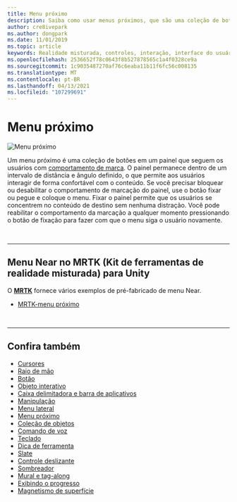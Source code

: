 ```yaml
---
title: Menu próximo
description: Saiba como usar menus próximos, que são uma coleção de botões em um painel que seguem o comportamento de marca em um ambiente de realidade misturada.
author: cre8ivepark
ms.author: dongpark
ms.date: 11/01/2019
ms.topic: article
keywords: Realidade misturada, controles, interação, interface do usuário, UX, menu, headset de realidade misturada, headset de realidade misturada do Windows, headset de realidade virtual, HoloLens, MRTK, kit de ferramentas de realidade misturada
ms.openlocfilehash: 2536652f78c0643f8b527878565c1a4f0328ce9a
ms.sourcegitcommit: 1c9035487270af76c6eaba11b11f6fc56c008135
ms.translationtype: MT
ms.contentlocale: pt-BR
ms.lasthandoff: 04/13/2021
ms.locfileid: "107299691"
---
```

# <a name="near-menu"></a>Menu próximo

![Menu próximo](images/UX_Hero_NearMenu.jpg)

Um menu próximo é uma coleção de botões em um painel que seguem os usuários com [comportamento de marca](billboarding-and-tag-along.md#what-is-a-tag-along). O painel permanece dentro de um intervalo de distância e ângulo definido, o que permite aos usuários interagir de forma confortável com o conteúdo. Se você precisar bloquear ou desabilitar o comportamento de marcação do painel, use o botão fixar ou pegue e coloque o menu. Fixar o painel permite que os usuários se concentrem no conteúdo de destino sem nenhuma distração. Você pode reabilitar o comportamento da marcação a qualquer momento pressionando o botão de fixação para fazer com que o menu siga o usuário novamente.

<br>

---

## <a name="near-menu-in-mrtk-mixed-reality-toolkit-for-unity"></a>Menu Near no MRTK (Kit de ferramentas de realidade misturada) para Unity
O **[MRTK](https://github.com/Microsoft/MixedRealityToolkit-Unity)** fornece vários exemplos de pré-fabricado de menu Near.

* [MRTK-menu próximo](https://docs.microsoft.com/windows/mixed-reality/mrtk-unity/features/ux-building-blocks/near-menu)

<br>

---

## <a name="see-also"></a>Confira também

* [Cursores](cursors.md)
* [Raio de mão](point-and-commit.md)
* [Botão](button.md)
* [Objeto interativo](interactable-object.md)
* [Caixa delimitadora e barra de aplicativos](app-bar-and-bounding-box.md)
* [Manipulação](direct-manipulation.md)
* [Menu lateral](hand-menu.md)
* [Menu próximo](near-menu.md)
* [Coleção de objetos](object-collection.md)
* [Comando de voz](voice-input.md)
* [Teclado](keyboard.md)
* [Dica de ferramenta](tooltip.md)
* [Slate](slate.md)
* [Controle deslizante](slider.md)
* [Sombreador](shader.md)
* [Mural e tag-along](billboarding-and-tag-along.md)
* [Exibindo o progresso](progress.md)
* [Magnetismo de superfície](surface-magnetism.md)
